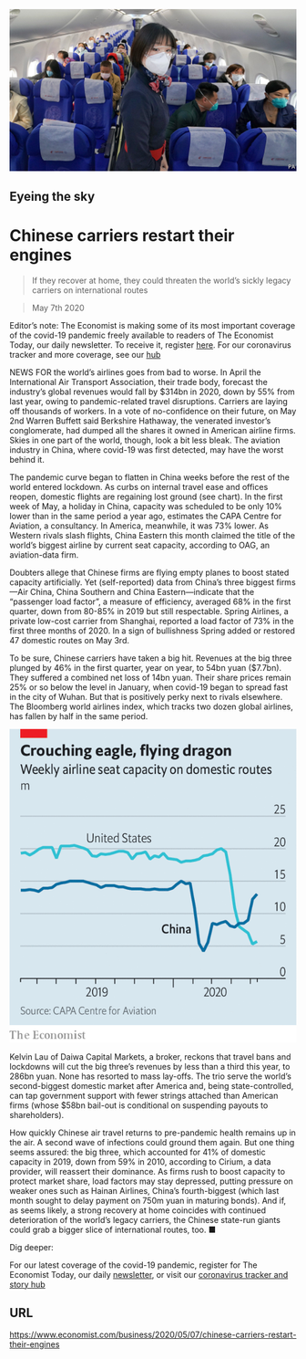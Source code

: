 ![](./images/20200509_WBP001.jpg)

## Eyeing the sky

# Chinese carriers restart their engines

> If they recover at home, they could threaten the world’s sickly legacy carriers on international routes

> May 7th 2020

Editor’s note: The Economist is making some of its most important coverage of the covid-19 pandemic freely available to readers of The Economist Today, our daily newsletter. To receive it, register [here](https://www.economist.com//newslettersignup). For our coronavirus tracker and more coverage, see our [hub](https://www.economist.com//coronavirus)

NEWS FOR the world’s airlines goes from bad to worse. In April the International Air Transport Association, their trade body, forecast the industry’s global revenues would fall by $314bn in 2020, down by 55% from last year, owing to pandemic-related travel disruptions. Carriers are laying off thousands of workers. In a vote of no-confidence on their future, on May 2nd Warren Buffett said Berkshire Hathaway, the venerated investor’s conglomerate, had dumped all the shares it owned in American airline firms. Skies in one part of the world, though, look a bit less bleak. The aviation industry in China, where covid-19 was first detected, may have the worst behind it.

The pandemic curve began to flatten in China weeks before the rest of the world entered lockdown. As curbs on internal travel ease and offices reopen, domestic flights are regaining lost ground (see chart). In the first week of May, a holiday in China, capacity was scheduled to be only 10% lower than in the same period a year ago, estimates the CAPA Centre for Aviation, a consultancy. In America, meanwhile, it was 73% lower. As Western rivals slash flights, China Eastern this month claimed the title of the world’s biggest airline by current seat capacity, according to OAG, an aviation-data firm.

Doubters allege that Chinese firms are flying empty planes to boost stated capacity artificially. Yet (self-reported) data from China’s three biggest firms—Air China, China Southern and China Eastern—indicate that the “passenger load factor”, a measure of efficiency, averaged 68% in the first quarter, down from 80-85% in 2019 but still respectable. Spring Airlines, a private low-cost carrier from Shanghai, reported a load factor of 73% in the first three months of 2020. In a sign of bullishness Spring added or restored 47 domestic routes on May 3rd.

To be sure, Chinese carriers have taken a big hit. Revenues at the big three plunged by 46% in the first quarter, year on year, to 54bn yuan ($7.7bn). They suffered a combined net loss of 14bn yuan. Their share prices remain 25% or so below the level in January, when covid-19 began to spread fast in the city of Wuhan. But that is positively perky next to rivals elsewhere. The Bloomberg world airlines index, which tracks two dozen global airlines, has fallen by half in the same period.

![](./images/20200509_WBC463.png)

Kelvin Lau of Daiwa Capital Markets, a broker, reckons that travel bans and lockdowns will cut the big three’s revenues by less than a third this year, to 286bn yuan. None has resorted to mass lay-offs. The trio serve the world’s second-biggest domestic market after America and, being state-controlled, can tap government support with fewer strings attached than American firms (whose $58bn bail-out is conditional on suspending payouts to shareholders).

How quickly Chinese air travel returns to pre-pandemic health remains up in the air. A second wave of infections could ground them again. But one thing seems assured: the big three, which accounted for 41% of domestic capacity in 2019, down from 59% in 2010, according to Cirium, a data provider, will reassert their dominance. As firms rush to boost capacity to protect market share, load factors may stay depressed, putting pressure on weaker ones such as Hainan Airlines, China’s fourth-biggest (which last month sought to delay payment on 750m yuan in maturing bonds). And if, as seems likely, a strong recovery at home coincides with continued deterioration of the world’s legacy carriers, the Chinese state-run giants could grab a bigger slice of international routes, too. ■

Dig deeper:

For our latest coverage of the covid-19 pandemic, register for The Economist Today, our daily [newsletter](https://www.economist.com//newslettersignup), or visit our [coronavirus tracker and story hub](https://www.economist.com//coronavirus)

## URL

https://www.economist.com/business/2020/05/07/chinese-carriers-restart-their-engines
